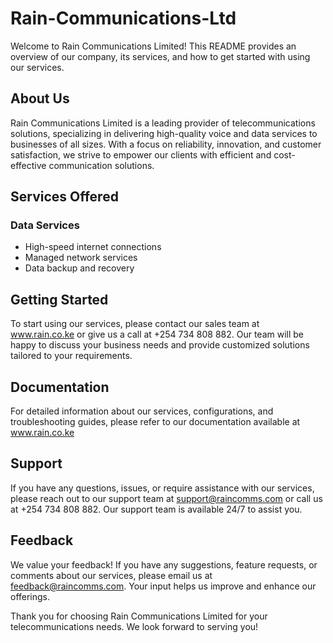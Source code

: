 # Rain-Communications-Ltd


Welcome to Rain Communications Limited! This README provides an overview of our company, its services, and how to get started with using our services.

## About Us

Rain Communications Limited is a leading provider of telecommunications solutions, specializing in delivering high-quality voice and data services to businesses of all sizes. With a focus on reliability, innovation, and customer satisfaction, we strive to empower our clients with efficient and cost-effective communication solutions.

## Services Offered

### Data Services
- High-speed internet connections
- Managed network services
- Data backup and recovery


## Getting Started

To start using our services, please contact our sales team at www.rain.co.ke or give us a call at +254 734 808 882. Our team will be happy to discuss your business needs and provide customized solutions tailored to your requirements.

## Documentation

For detailed information about our services, configurations, and troubleshooting guides, please refer to our documentation available at www.rain.co.ke

## Support

If you have any questions, issues, or require assistance with our services, please reach out to our support team at [support@raincomms.com](mailto:support@raincomms.com) or call us at +254 734 808 882. Our support team is available 24/7 to assist you.

## Feedback

We value your feedback! If you have any suggestions, feature requests, or comments about our services, please email us at [feedback@raincomms.com](mailto:feedback@raincomms.com). Your input helps us improve and enhance our offerings.

Thank you for choosing Rain Communications Limited for your telecommunications needs. We look forward to serving you!

